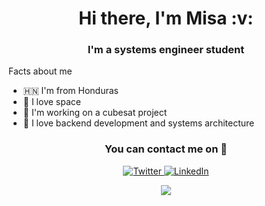 <h1 align="center"> Hi there, I'm Misa :v: </h1>

<h3 align="center"> I'm a systems engineer student</h3>

Facts about me

- :honduras: I'm from Honduras
- :rocket: I love space
- :satellite: I'm working on a cubesat project
- :file_folder: I love backend development and systems architecture

<h3 align="center"><strong>You can contact me on 📱</strong></h3>
<p align="center">
<a href="https://twitter.com/misa9827" target="_blank"><img alt="Twitter" src="https://img.shields.io/badge/twitter-%231DA1F2.svg?&style=for-the-badge&logo=twitter&logoColor=white" />
</a> 
<a href="https://linkedin.com/in/misael-landero-79a8ab175" target="_blank"><img alt="LinkedIn" src="https://img.shields.io/badge/linkedin-%230077B5.svg?&style=for-the-badge&logo=linkedin&logoColor=white" /></a> 
</p>

<p align='center'>
  <a href="https://github.com/anuraghazra/github-readme-stats">
  <img align="center" src="https://github-readme-stats.vercel.app/api?username=Misael1998&show_icons=true&theme=dark" />
</a>
</p>
